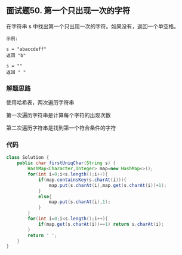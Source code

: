 ## 面试题50. 第一个只出现一次的字符

在字符串 s 中找出第一个只出现一次的字符。如果没有，返回一个单空格。

```
示例:

s = "abaccdeff"
返回 "b"

s = "" 
返回 " "
```



### 解题思路

使用哈希表，两次遍历字符串

第一次遍历字符串是计算每个字符的出现次数

第二次遍历字符串是找到第一个符合条件的字符



### 代码

```java
class Solution {
    public char firstUniqChar(String s) {
        HashMap<Character,Integer> map=new HashMap<>();
        for(int i=0;i<s.length();i++){
            if(map.containsKey(s.charAt(i))){
                map.put(s.charAt(i),map.get(s.charAt(i))+1);
            }
            else{
                map.put(s.charAt(i),1);
            }
        }
        for(int i=0;i<s.length();i++){
            if(map.get(s.charAt(i))==1) return s.charAt(i);
        }
        return ' ';
    }
}
```

